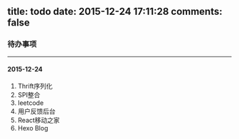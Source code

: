 title: todo
date: 2015-12-24 17:11:28
comments: false
---

### 待办事项
---

#### 2015-12-24
1. Thrift序列化
2. SPI整合
3. leetcode
4. 用户反馈后台
5. React移动之家
6. Hexo Blog

